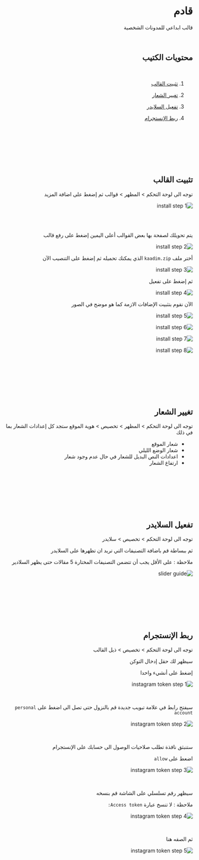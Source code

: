 <div dir="rtl">

# قادم
قالب ابداعي للمدونات الشخصية

<br>

## محتويات الكتيب

<br>


1. [تثبيت القالب](#تثبيت-القالب)

2. [تغيير الشعار](#تغيير-الشعار)

3. [تفعيل السلايدر](#تفعيل-السلايدر)

4. [ربط الإنستجرام](#ربط-الإنستجرام)


<br>
<br>
<br>
<br>
<br>
<br>


## تثبيت القالب

توجه الى لوحة التحكم > المظهر > قوالب
ثم إضغط على اضافة المزيد

![install step 1](https://github.com/brahimi-mustapha/kaadim-documentation/blob/main/install/step1.png?raw=true)

<br>
<br>


يتم تحويلك لصفحة بها بعض القوالب أعلى اليمين إضغط على رفع قالب

![install step 2](https://github.com/brahimi-mustapha/kaadim-documentation/blob/main/install/step2.png?raw=true)

أختر ملف `kaadim.zip` الذي يمكنك تحميله 
ثم إضغط على التنصيب الآن


![install step 3](https://github.com/brahimi-mustapha/kaadim-documentation/blob/main/install/step3.png?raw=true)

ثم إضغط على تفعيل

![install step 4](https://github.com/brahimi-mustapha/kaadim-documentation/blob/main/install/step4.png?raw=true)

الآن نقوم بتثبيت الإضافات الازمة كما هو موضح في الصور

![install step 5](https://github.com/brahimi-mustapha/kaadim-documentation/blob/main/install/step5.png?raw=true)

![install step 6](https://github.com/brahimi-mustapha/kaadim-documentation/blob/main/install/step6.png?raw=true)

![install step 7](https://github.com/brahimi-mustapha/kaadim-documentation/blob/main/install/step7.png?raw=true)

![install step 8](https://github.com/brahimi-mustapha/kaadim-documentation/blob/main/install/step8.png?raw=true)


<br>
<br>
<br>
<br>
<br>
<br>


## تغيير الشعار

توجه الى لوحة التحكم > المظهر > تخصيص > هوية الموقع ستجد كل إعدادات الشعار بما في ذلك 

- شعار الموقع
- شعار الوضع الليلي
- اعدادات النص البديل للشعار في حال عدم وجود شعار
- ارتفاع الشعار

<br>
<br>
<br>
<br>
<br>
<br>

## تفعيل السلايدر

توجه الى لوحة التحكم > تخصيص > سلايدر

ثم ببساطة قم باضافة التصنيفات التي تريد ان تظهرها على السلايدر

ملاحظة : على الأقل يجب أن تتضمن التصنيفات المختارة 5 مقالات حتى يظهر السلادير

![slider guide](https://github.com/brahimi-mustapha/kaadim-documentation/blob/main/slider/step1.png?raw=true)


<br>
<br>
<br>
<br>
<br>
<br>

## ربط الإنستجرام

توجه الى لوحة التحكم > تخصيص > ذيل القالب 

سيظهر لك حقل إدخال التوكن 

إضغط على أنشيء واحدا

![instagram token step 1](https://github.com/brahimi-mustapha/kaadim-documentation/blob/main/instagram-token/step1.png?raw=true)

<br>

سيفتح رابط في علامة تبويب جديدة
قم بالنزول حتى تصل الى 
اضغط على `personal account`

![instagram token step 2](https://github.com/brahimi-mustapha/kaadim-documentation/blob/main/instagram-token/step2.png?raw=true)

<br>

ستنبثق نافذة تطلب صلاحيات الوصول الى حسابك على الإنستجرام

اضعط على `allow`

![instagram token step 3](https://github.com/brahimi-mustapha/kaadim-documentation/blob/main/instagram-token/step3.png?raw=true)

<br>

سيظهر رقم تسلسلي على الشاشة قم بنسخه 

ملاحظة : لا تنسخ عبارة `Access token:`

![instagram token step 4](https://github.com/brahimi-mustapha/kaadim-documentation/blob/main/instagram-token/step4.png?raw=true)

<br>

ثم الصقه هنا

![instagram token step 5](https://github.com/brahimi-mustapha/kaadim-documentation/blob/main/instagram-token/step5.png?raw=true)

</div>


